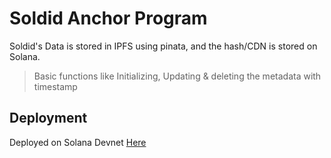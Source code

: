 # Soldid Anchor Program

Soldid's Data is stored in IPFS using pinata, and the hash/CDN is stored on Solana.

>Basic functions like Initializing, Updating & deleting the metadata with timestamp

## Deployment

Deployed on Solana Devnet  [Here](https://explorer.solana.com/tx/5H5KYhWAD5UkgvHgdhzEgwn5KeQfcAufHyFZBdW7QxwxuLj8xWXgxwmSEuHed6pUCgpu1UpHKpW1wjCmhNCTodcT?cluster=devnet) 

